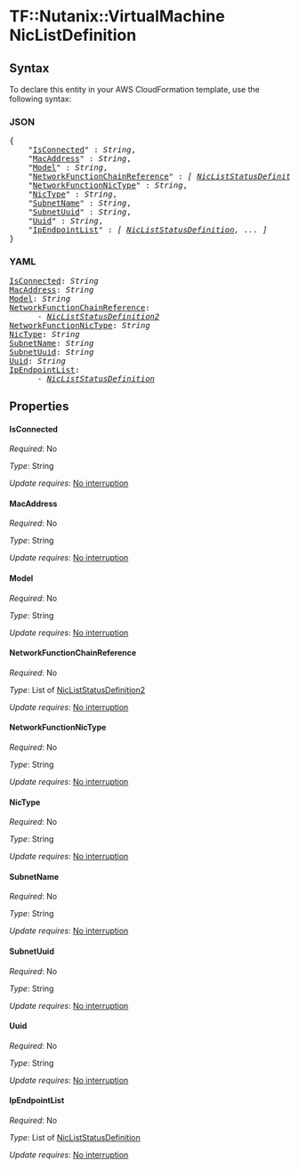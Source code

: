 # TF::Nutanix::VirtualMachine NicListDefinition

## Syntax

To declare this entity in your AWS CloudFormation template, use the following syntax:

### JSON

<pre>
{
    "<a href="#isconnected" title="IsConnected">IsConnected</a>" : <i>String</i>,
    "<a href="#macaddress" title="MacAddress">MacAddress</a>" : <i>String</i>,
    "<a href="#model" title="Model">Model</a>" : <i>String</i>,
    "<a href="#networkfunctionchainreference" title="NetworkFunctionChainReference">NetworkFunctionChainReference</a>" : <i>[ <a href="nicliststatusdefinition2.md">NicListStatusDefinition2</a>, ... ]</i>,
    "<a href="#networkfunctionnictype" title="NetworkFunctionNicType">NetworkFunctionNicType</a>" : <i>String</i>,
    "<a href="#nictype" title="NicType">NicType</a>" : <i>String</i>,
    "<a href="#subnetname" title="SubnetName">SubnetName</a>" : <i>String</i>,
    "<a href="#subnetuuid" title="SubnetUuid">SubnetUuid</a>" : <i>String</i>,
    "<a href="#uuid" title="Uuid">Uuid</a>" : <i>String</i>,
    "<a href="#ipendpointlist" title="IpEndpointList">IpEndpointList</a>" : <i>[ <a href="nicliststatusdefinition.md">NicListStatusDefinition</a>, ... ]</i>
}
</pre>

### YAML

<pre>
<a href="#isconnected" title="IsConnected">IsConnected</a>: <i>String</i>
<a href="#macaddress" title="MacAddress">MacAddress</a>: <i>String</i>
<a href="#model" title="Model">Model</a>: <i>String</i>
<a href="#networkfunctionchainreference" title="NetworkFunctionChainReference">NetworkFunctionChainReference</a>: <i>
      - <a href="nicliststatusdefinition2.md">NicListStatusDefinition2</a></i>
<a href="#networkfunctionnictype" title="NetworkFunctionNicType">NetworkFunctionNicType</a>: <i>String</i>
<a href="#nictype" title="NicType">NicType</a>: <i>String</i>
<a href="#subnetname" title="SubnetName">SubnetName</a>: <i>String</i>
<a href="#subnetuuid" title="SubnetUuid">SubnetUuid</a>: <i>String</i>
<a href="#uuid" title="Uuid">Uuid</a>: <i>String</i>
<a href="#ipendpointlist" title="IpEndpointList">IpEndpointList</a>: <i>
      - <a href="nicliststatusdefinition.md">NicListStatusDefinition</a></i>
</pre>

## Properties

#### IsConnected

_Required_: No

_Type_: String

_Update requires_: [No interruption](https://docs.aws.amazon.com/AWSCloudFormation/latest/UserGuide/using-cfn-updating-stacks-update-behaviors.html#update-no-interrupt)

#### MacAddress

_Required_: No

_Type_: String

_Update requires_: [No interruption](https://docs.aws.amazon.com/AWSCloudFormation/latest/UserGuide/using-cfn-updating-stacks-update-behaviors.html#update-no-interrupt)

#### Model

_Required_: No

_Type_: String

_Update requires_: [No interruption](https://docs.aws.amazon.com/AWSCloudFormation/latest/UserGuide/using-cfn-updating-stacks-update-behaviors.html#update-no-interrupt)

#### NetworkFunctionChainReference

_Required_: No

_Type_: List of <a href="nicliststatusdefinition2.md">NicListStatusDefinition2</a>

_Update requires_: [No interruption](https://docs.aws.amazon.com/AWSCloudFormation/latest/UserGuide/using-cfn-updating-stacks-update-behaviors.html#update-no-interrupt)

#### NetworkFunctionNicType

_Required_: No

_Type_: String

_Update requires_: [No interruption](https://docs.aws.amazon.com/AWSCloudFormation/latest/UserGuide/using-cfn-updating-stacks-update-behaviors.html#update-no-interrupt)

#### NicType

_Required_: No

_Type_: String

_Update requires_: [No interruption](https://docs.aws.amazon.com/AWSCloudFormation/latest/UserGuide/using-cfn-updating-stacks-update-behaviors.html#update-no-interrupt)

#### SubnetName

_Required_: No

_Type_: String

_Update requires_: [No interruption](https://docs.aws.amazon.com/AWSCloudFormation/latest/UserGuide/using-cfn-updating-stacks-update-behaviors.html#update-no-interrupt)

#### SubnetUuid

_Required_: No

_Type_: String

_Update requires_: [No interruption](https://docs.aws.amazon.com/AWSCloudFormation/latest/UserGuide/using-cfn-updating-stacks-update-behaviors.html#update-no-interrupt)

#### Uuid

_Required_: No

_Type_: String

_Update requires_: [No interruption](https://docs.aws.amazon.com/AWSCloudFormation/latest/UserGuide/using-cfn-updating-stacks-update-behaviors.html#update-no-interrupt)

#### IpEndpointList

_Required_: No

_Type_: List of <a href="nicliststatusdefinition.md">NicListStatusDefinition</a>

_Update requires_: [No interruption](https://docs.aws.amazon.com/AWSCloudFormation/latest/UserGuide/using-cfn-updating-stacks-update-behaviors.html#update-no-interrupt)

